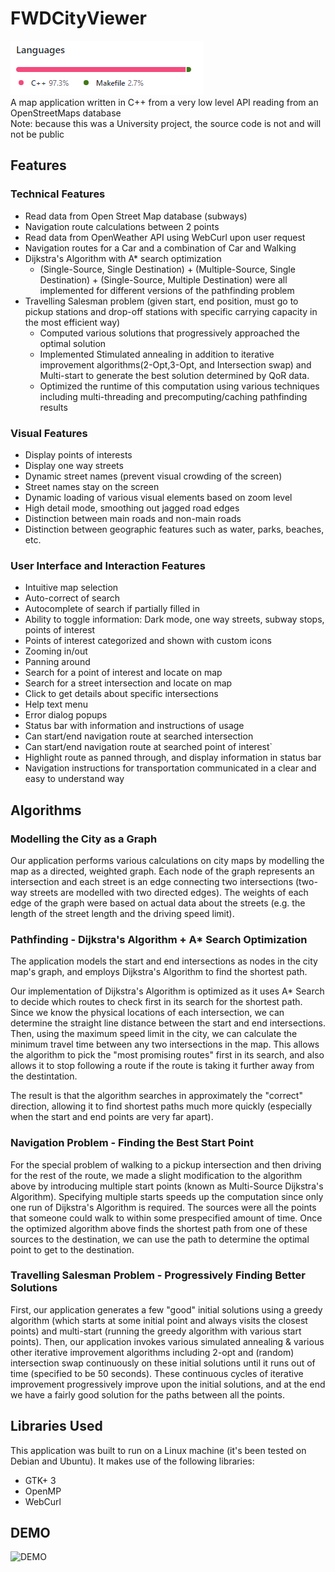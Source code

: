 # FWDCityViewer
![GitHubStats](/pictures/githubStats1.png)<br/>
A map application written in C++ from a very low level API reading from an OpenStreetMaps database<br/>
Note: because this was a University project, the source code is not and will not be public
## Features
### Technical Features
* Read data from Open Street Map database (subways)
* Navigation route calculations between 2 points 
* Read data from OpenWeather API using WebCurl upon user request
* Navigation routes for a Car and a combination of Car and Walking
* Dijkstra's Algorithm with A* search optimization
  * (Single-Source, Single Destination) + (Multiple-Source, Single Destination) + (Single-Source, Multiple Destination) were all implemented for different versions of the pathfinding problem
* Travelling Salesman problem (given start, end position, must go to pickup stations and drop-off stations with specific carrying capacity in the most efficient way)
  * Computed various solutions that progressively approached the optimal solution
  * Implemented Stimulated annealing in addition to iterative improvement algorithms(2-Opt,3-Opt, and Intersection swap) and Multi-start to generate the best solution determined by QoR data. 
  * Optimized the runtime of this computation using various techniques including multi-threading and precomputing/caching pathfinding results
### Visual Features
* Display points of interests
* Display one way streets
* Dynamic street names (prevent visual crowding of the screen)
* Street names stay on the screen
* Dynamic loading of various visual elements based on zoom level
* High detail mode, smoothing out jagged road edges
* Distinction between main roads and non-main roads
* Distinction between geographic features such as water, parks, beaches, etc.
### User Interface and Interaction Features
* Intuitive map selection
* Auto-correct of search 
* Autocomplete of search if partially filled in
* Ability to toggle information: Dark mode, one way streets, subway stops, points of interest
* Points of interest categorized and shown with custom icons
* Zooming in/out
* Panning around
* Search for a point of interest and locate on map
* Search for a street intersection and locate on map
* Click to get details about specific intersections
* Help text menu
* Error dialog popups
* Status bar with information and instructions of usage
* Can start/end navigation route at searched intersection
* Can start/end navigation route at searched point of interest`
* Highlight route as panned through, and display information in status bar
* Navigation instructions for transportation communicated in a clear and easy to understand way

## Algorithms
### Modelling the City as a Graph
Our application performs various calculations on city maps by modelling the map as a directed, weighted graph. Each node of the graph represents an intersection and each street is an edge connecting two intersections (two-way streets are modelled with two directed edges). The weights of each edge of the graph were based on actual data about the streets (e.g. the length of the street length and the driving speed limit).
### Pathfinding - Dijkstra's Algorithm + A* Search Optimization
The application models the start and end intersections as nodes in the city map's graph, and employs Dijkstra's Algorithm to find the shortest path.

Our implementation of Dijkstra's Algorithm is optimized as it uses A* Search to decide which routes to check first in its search for the shortest path. Since we know the physical locations of each intersection, we can determine the straight line distance between the start and end intersections. Then, using the maximum speed limit in the city, we can calculate the minimum travel time between any two intersections in the map. This allows the algorithm to pick the "most promising routes" first in its search, and also allows it to stop following a route if the route is taking it further away from the destintation.

The result is that the algorithm searches in approximately the "correct" direction, allowing it to find shortest paths much more quickly (especially when the start and end points are very far apart).
### Navigation Problem - Finding the Best Start Point
For the special problem of walking to a pickup intersection and then driving for the rest of the route, we made a slight modification to the algorithm above by introducing multiple start points (known as Multi-Source Dijkstra's Algorithm). Specifying multiple starts speeds up the computation since only one run of Dijkstra's Algorithm is required. The sources were all the points that someone could walk to within some prespecified amount of time. Once the optimized algorithm above finds the shortest path from one of these sources to the destination, we can use the path to determine the optimal point to get to the destination. 

### Travelling Salesman Problem - Progressively Finding Better Solutions
First, our application generates a few "good" initial solutions using a greedy algorithm (which starts at some initial point and always visits the closest points) and multi-start (running the greedy algorithm with various start points). Then, our application invokes various simulated annealing & various other iterative improvement algorithms including 2-opt and (random) intersection swap continuously on these initial solutions until it runs out of time (specified to be 50 seconds). These continuous cycles of iterative improvement progressively improve upon the initial solutions, and at the end we have a fairly good solution for the paths between all the points.

## Libraries Used
This application was built to run on a Linux machine (it's been tested on Debian and Ubuntu). It makes use of the following libraries:
* GTK+ 3
* OpenMP
* WebCurl

## DEMO
![DEMO](/pictures/DEMO.gif)

